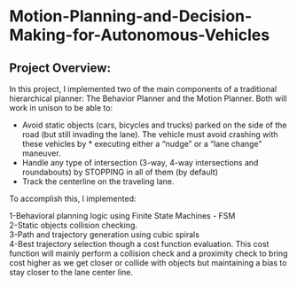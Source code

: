 # Motion-Planning-and-Decision-Making-for-Autonomous-Vehicles

##  Project Overview: <br />
In this project, I implemented two of the main components of a traditional hierarchical planner: The Behavior Planner and the Motion Planner. Both will work in unison to be able to:

* Avoid static objects (cars, bicycles and trucks) parked on the side of the road (but still invading the lane). The vehicle must avoid crashing with these vehicles by * executing either a “nudge” or a “lane change” maneuver.
* Handle any type of intersection (3-way, 4-way intersections and roundabouts) by STOPPING in all of them (by default)
* Track the centerline on the traveling lane.<br />

To accomplish this, I implemented:

 1-Behavioral planning logic using Finite State Machines - FSM <br />
 2-Static objects collision checking. <br />
 3-Path and trajectory generation using cubic spirals <br />
 4-Best trajectory selection though a cost function evaluation. This cost function will mainly perform a collision check and a proximity check to bring cost higher as we   get closer or collide with objects but maintaining a bias to stay closer to the lane center line.
